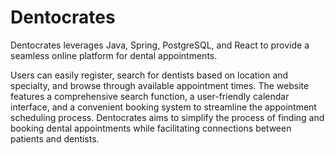 # Dentocrates
Dentocrates leverages Java, Spring, PostgreSQL, and React to provide a seamless online platform for dental appointments.

Users can easily register, search for dentists based on location and specialty, and browse through available appointment times.
The website features a comprehensive search function, a user-friendly calendar interface, and a convenient booking system to streamline the appointment scheduling process.
Dentocrates aims to simplify the process of finding and booking dental appointments while facilitating connections between patients and dentists.
